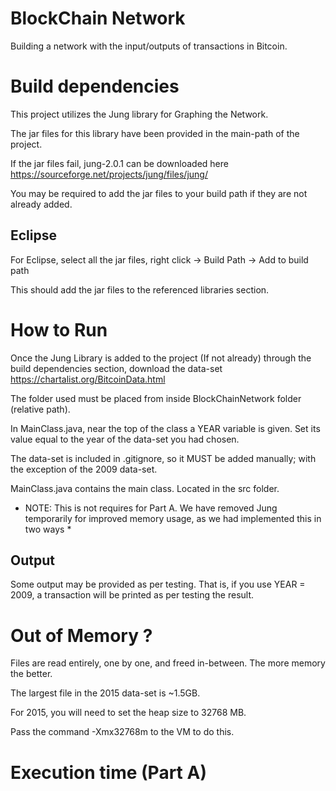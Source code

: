 # BlockChain Network

Building a network with the input/outputs of transactions in Bitcoin.


# Build dependencies

This project utilizes the Jung library for Graphing the Network.

The jar files for this library have been provided in the main-path of the project.

If the jar files fail, jung-2.0.1 can be downloaded here https://sourceforge.net/projects/jung/files/jung/ 

You may be required to add the jar files to your build path if they are not already added.

## Eclipse

For Eclipse, select all the jar files, right click -> Build Path -> Add to build path

This should add the jar files to the referenced libraries section.

# How to Run

Once the Jung Library is added to the project (If not already) through the build dependencies section, download the data-set https://chartalist.org/BitcoinData.html

The folder used must be placed from inside BlockChainNetwork folder (relative path).

In MainClass.java, near the top of the class a YEAR variable is given. Set its value equal to the year of the data-set you had chosen.

The data-set is included in .gitignore, so it MUST be added manually; with the exception of the 2009 data-set.

MainClass.java contains the main class. Located in the src folder.

* NOTE: This is not requires for Part A. We have removed Jung temporarily for improved memory usage, as we had implemented this in two ways *

## Output

Some output may be provided as per testing. That is, if you use YEAR = 2009, a transaction will be printed as per testing the result.

# Out of Memory ?

Files are read entirely, one by one, and freed in-between. The more memory the better.

The largest file in the 2015 data-set is ~1.5GB.

For 2015, you will need to set the heap size to 32768 MB.

Pass the command -Xmx32768m to the VM to do this.

# Execution time (Part A)